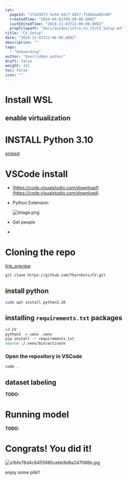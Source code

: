 ```yaml
---
sys:
  pageId: "17ed3673-5e94-44cf-b817-f54bbaa03c06"
  createdTime: "2024-09-01T00:08:00.000Z"
  lastEditedTime: "2024-11-03T22:06:00.000Z"
  propFilepath: "docs/Guides/intro_to_CV/CV_Setup.md"
title: "CV_Setup"
date: "2024-11-03T22:06:00.000Z"
description: ""
tags:
  - "Onboarding"
author: "Overridden author"
draft: false
weight: 161
toc: false
icon: ""
---
```


# Install WSL

## enable virtualization

# INSTALL Python 3.10

[embed](https://www.rose-hulman.edu/class/csse/csse132/2425a/labs/prelab1-wsl2.html)

# VSCode install

- [https://code.visualstudio.com/download](https://code.visualstudio.com/download)
- Python Extension

	![image.png](https://prod-files-secure.s3.us-west-2.amazonaws.com/d518164a-d88e-44d1-a4ee-3adb3bd8bce0/d82b6650-a5e4-4d3c-b8c9-93d817dae00e/image.png?X-Amz-Algorithm=AWS4-HMAC-SHA256&X-Amz-Content-Sha256=UNSIGNED-PAYLOAD&X-Amz-Credential=ASIAZI2LB466SNVU42YV%2F20250309%2Fus-west-2%2Fs3%2Faws4_request&X-Amz-Date=20250309T190143Z&X-Amz-Expires=3600&X-Amz-Security-Token=IQoJb3JpZ2luX2VjEDIaCXVzLXdlc3QtMiJIMEYCIQDnDTvnm3QGynuqfflvRwh%2BImllg5GlIn6NKi8XsiIlXgIhAJI%2FxaaaXF6NDw9ItyzBXBed5prg0BKbo8qOh1ytPmGKKv8DCHsQABoMNjM3NDIzMTgzODA1IgynqhWXjDsQPSqOALQq3AMpgP8nZa1lNO7x6JEgOH60yksf4DgwRhoRmYlF2iP1mLniqnWojIS1XgSBJi8rY2E5xhjVMySbBC1A7UcvJUJ8TB8Mm9Thad5aQBsznwZ7QoXmxtSWjDiBB2uau%2BkTLw8RWKZ5xplmIh31cUYQ7K9V4jHPVG4Vq2Nu4f0%2FzvOe4B9EPI%2F5xYwig0rUhpTxFKABLJedzYuCby3xNi2OsI%2F6JrJWrthIirpxifjmEgi7jzFVVFccjNxEP%2F93z7CG5RMJ%2Fj0GLvTJE2oQ0MPkLllBaYChxohsHflxo2UPa6uLtnrOltGYE%2BMTKh%2FMh%2FCNBziGlUM8HgypVb6nwsyjfNVLPQwewJcQtw8BbsipQmG8SSID0DNLI1X%2F7TzztTQXKw8XsiZ84YyPUrp9vXAi50W9aUvG0OKZaCGwacz%2BcsobSFmK213aPQ%2FtJ%2F2u4d%2B6sBs3p1zD07PbFZqOpbRy3ZWIgb9%2BHRwsSkOuntRJuR5H6FXUKXqqg7S2hU7r9HLO5usND%2FPLpWkOlLgcIT%2BiJ6tDVZ%2BvE8M2BjqkLTgWwjknHCeWsRPsk2IgYLQHlHwcPflVFcQ2eIrpcZTn1%2B76iOfC2qhrQIQFh23TD%2Fp7WPPj4F4ZmRvyCWLd0pT%2F0jDos7e%2BBjqkAdRXmMLYiLkP1uuNYEcZeuZ21kzTnUQssTawPNdXdLNQf9FrzUhj95%2BQhRJOMxyp5wKZzCJg23cZWGAPwmygB6aMSDEgqHrpB%2BH4INZPYWdSHCUOtr3HUkY%2Bi0rQRc2naUusB%2FvbzHYN41GPuqEEbGfMyZat%2BA0zjr5FNOrw%2FVJEb%2FmqM1iSoDTbIH7gs24Mgsn2DYG275sOW2gekQLL69PUgg99&X-Amz-Signature=96438fd09fdc8563cd744bca9a3022bdbf7c442cc1ab860ef7b9fb2096a67683&X-Amz-SignedHeaders=host&x-id=GetObject)
- Get people
- 

# Cloning the repo

[link_preview](https://github.com/Thornbots/CV/)

```bash
git clone https://github.com/Thornbots/CV.git
```

## install python

```bash
sudo apt install python3.10
```

## installing `requirements.txt` packages

```bash
cd CV
python3 -m venv .venv
pip install -r requirements.txt
source ./.venv/bin/activate
```

### Open the repository in VSCode

```bash
code .
```

## dataset labeling  

**TODO:**

# Running model

**TODO:**

# Congrats! You did it!

![e1bfe78d4c6455985cebb9d6a247088b.jpg](https://prod-files-secure.s3.us-west-2.amazonaws.com/d518164a-d88e-44d1-a4ee-3adb3bd8bce0/7d1ce04e-65d6-40c8-814d-754280e9515a/e1bfe78d4c6455985cebb9d6a247088b.jpg?X-Amz-Algorithm=AWS4-HMAC-SHA256&X-Amz-Content-Sha256=UNSIGNED-PAYLOAD&X-Amz-Credential=ASIAZI2LB466T3HMAZF4%2F20250309%2Fus-west-2%2Fs3%2Faws4_request&X-Amz-Date=20250309T190143Z&X-Amz-Expires=3600&X-Amz-Security-Token=IQoJb3JpZ2luX2VjEDAaCXVzLXdlc3QtMiJHMEUCIAlC9tBdraF%2BotFaGJFGKzzPligD6%2Bb65DGv8eGA0J5%2FAiEA6CeFEQdOjkKnORY0pBN5jbkUg98G9Gxs5N3ToXfr9iEq%2FwMIeRAAGgw2Mzc0MjMxODM4MDUiDG1xz0UQQ2a89jb%2BDCrcA7M4XLKHPQ%2F%2BGzeZsQbQzsoJ9eqOH2O9d%2BkgLtGfx%2BeS4spUwfgzDja2YucjeoxwH4%2Fc6lTvoxyBuFNL%2Be%2Bad4IWMQIlL61HCC5ht6AAeJJvpxC8N%2BjszvMLlpRqkd3Haur6HLCSYJqA1l8BPemxM2y6%2B0eJLUsmACuLTaEaof4ZQq8uRpL6j93dY26CEm1QHZc21HUvNWM%2Fx9gq2HENc4vI6B6hLnkVie3LsBu4EGm0v2lNdQExpqmYHTr6MY4kp6R0Vq2%2Fg4pnVy%2FLO9JII4ro355Y%2BSjgIbQu2%2B%2BSfPqsBmwaeJC5nRnke14QMMIlr8eFbKFUEJhNScJxD9ypUDSOMvmM6mp2f3K5Dn6BmT3j7t%2BLHwYH5FJT9s4lhrpeCgO40mecbcTyZWkDB2lp8FPEo2EHYAw%2BHZB7hLvKKvkhUpjSZzlZWFKPq7U4MvK3Q1c7CJK7ioz9LlF3E8xMswi%2BPk9pPJ5QNbJc04WoPd4xNyT4%2BbcnJ49K%2BdO8zO%2FYC16%2Bamx5SQR90GsGynfu7KnbpburONq96Q9kFXjkL2qcLIhKbglLmGHIW%2B%2FsfFAnj2pNK5TkK509SgherYNDsOpe7vvbfSdGErdZI%2B51WN4%2FcPU%2BtdotYgaJcDodMNPvtr4GOqUBDNAMY3fdCx1%2FpsG2E9SLO5dZ9%2F8O6nTObQpl6Qu0hKRL8POsFrSQ9XHUKLFAow%2BATHSjfFzgvQFJPsJ2%2FmCFRisAVqdKJlZ5TpOM3wEJjM59P86qgVoqCb4pHY4BFjuhUoIbTThFp%2BlgSNYgNvF8pqhftqdl3260UigbH0hQVBkizLYMpumVxkBHn22qwElzwX4Kmrpfd3%2BEvWrd1vHbs5DH3Sis&X-Amz-Signature=d5bd3c72cfc05e2fe560882dde9db5d0a75e3ef814f97a2ffe45ae5da5dc5aaf&X-Amz-SignedHeaders=host&x-id=GetObject)

enjoy some pilk!!
